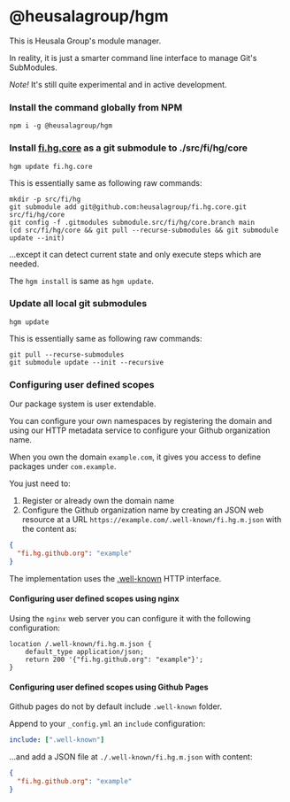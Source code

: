 # @heusalagroup/hgm

This is Heusala Group's module manager.

In reality, it is just a smarter command line interface to manage Git's SubModules.

*Note!* It's still quite experimental and in active development.

### Install the command globally from NPM

```shell
npm i -g @heusalagroup/hgm
```

### Install [fi.hg.core](https://github.com/heusalagroup/fi.hg.core) as a git submodule to ./src/fi/hg/core

```shell
hgm update fi.hg.core
```

This is essentially same as following raw commands:

```shell
mkdir -p src/fi/hg
git submodule add git@github.com:heusalagroup/fi.hg.core.git src/fi/hg/core
git config -f .gitmodules submodule.src/fi/hg/core.branch main
(cd src/fi/hg/core && git pull --recurse-submodules && git submodule update --init)
```

...except it can detect current state and only execute steps which are needed.

The `hgm install` is same as `hgm update`.

### Update all local git submodules

```shell
hgm update
```
This is essentially same as following raw commands:

```shell
git pull --recurse-submodules
git submodule update --init --recursive
```

### Configuring user defined scopes

Our package system is user extendable.

You can configure your own namespaces by registering the domain and using our HTTP metadata 
service to configure your Github organization name.

When you own the domain `example.com`, it gives you access to define packages under `com.example`. 

You just need to:

 1. Register or already own the domain name 
 2. Configure the Github organization name by creating an JSON web resource at a URL 
    `https://example.com/.well-known/fi.hg.m.json` with the content as:

```json
{
  "fi.hg.github.org": "example"
}
```

The implementation uses the [.well-known](https://en.wikipedia.org/wiki/Well-known_URI) HTTP interface.

#### Configuring user defined scopes using nginx

Using the `nginx` web server you can configure it with the following configuration:

```
location /.well-known/fi.hg.m.json {
    default_type application/json;
    return 200 '{"fi.hg.github.org": "example"}';
}
```

#### Configuring user defined scopes using Github Pages

Github pages do not by default include `.well-known` folder.

Append to your `_config.yml` an `include` configuration: 

```yml
include: [".well-known"]
```

...and add a JSON file at `./.well-known/fi.hg.m.json` with content:

```json
{
  "fi.hg.github.org": "example"
}
```
